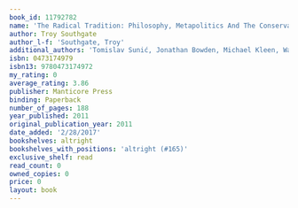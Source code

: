 ```yaml
---
book_id: 11792782
name: 'The Radical Tradition: Philosophy, Metapolitics And The Conservative Revolution'
author: Troy Southgate
author_l-f: 'Southgate, Troy'
additional_authors: 'Tomislav Sunić, Jonathan Bowden, Michael Kleen, Wayne John Sturgeon, Alex Kurtagic, Brett Stevens, Maxim  Bozozenec'
isbn: 0473174979
isbn13: 9780473174972
my_rating: 0
average_rating: 3.86
publisher: Manticore Press
binding: Paperback
number_of_pages: 188
year_published: 2011
original_publication_year: 2011
date_added: '2/28/2017'
bookshelves: altright
bookshelves_with_positions: 'altright (#165)'
exclusive_shelf: read
read_count: 0
owned_copies: 0
price: 0
layout: book
---
```

